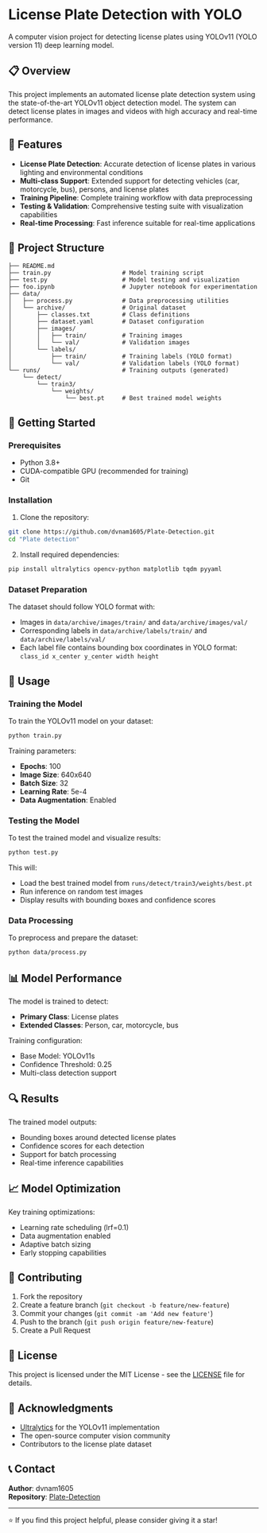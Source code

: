 # License Plate Detection with YOLO

A computer vision project for detecting license plates using YOLOv11 (YOLO version 11) deep learning model.

## 📋 Overview

This project implements an automated license plate detection system using the state-of-the-art YOLOv11 object detection model. The system can detect license plates in images and videos with high accuracy and real-time performance.

## 🔧 Features

- **License Plate Detection**: Accurate detection of license plates in various lighting and environmental conditions
- **Multi-class Support**: Extended support for detecting vehicles (car, motorcycle, bus), persons, and license plates
- **Training Pipeline**: Complete training workflow with data preprocessing
- **Testing & Validation**: Comprehensive testing suite with visualization capabilities
- **Real-time Processing**: Fast inference suitable for real-time applications

## 📁 Project Structure

```
├── README.md
├── train.py                    # Model training script
├── test.py                     # Model testing and visualization
├── foo.ipynb                   # Jupyter notebook for experimentation
├── data/
│   ├── process.py              # Data preprocessing utilities
│   └── archive/                # Original dataset
│       ├── classes.txt         # Class definitions
│       ├── dataset.yaml        # Dataset configuration
│       ├── images/
│       │   ├── train/          # Training images
│       │   └── val/            # Validation images
│       └── labels/
│           ├── train/          # Training labels (YOLO format)
│           └── val/            # Validation labels (YOLO format)
└── runs/                       # Training outputs (generated)
    └── detect/
        └── train3/
            └── weights/
                └── best.pt     # Best trained model weights
```

## 🚀 Getting Started

### Prerequisites

- Python 3.8+
- CUDA-compatible GPU (recommended for training)
- Git

### Installation

1. Clone the repository:
```bash
git clone https://github.com/dvnam1605/Plate-Detection.git
cd "Plate detection"
```

2. Install required dependencies:
```bash
pip install ultralytics opencv-python matplotlib tqdm pyyaml
```

### Dataset Preparation

The dataset should follow YOLO format with:
- Images in `data/archive/images/train/` and `data/archive/images/val/`
- Corresponding labels in `data/archive/labels/train/` and `data/archive/labels/val/`
- Each label file contains bounding box coordinates in YOLO format: `class_id x_center y_center width height`

## 🎯 Usage

### Training the Model

To train the YOLOv11 model on your dataset:

```bash
python train.py
```

Training parameters:
- **Epochs**: 100
- **Image Size**: 640x640
- **Batch Size**: 32
- **Learning Rate**: 5e-4
- **Data Augmentation**: Enabled

### Testing the Model

To test the trained model and visualize results:

```bash
python test.py
```

This will:
- Load the best trained model from `runs/detect/train3/weights/best.pt`
- Run inference on random test images
- Display results with bounding boxes and confidence scores

### Data Processing

To preprocess and prepare the dataset:

```bash
python data/process.py
```

## 📊 Model Performance

The model is trained to detect:
- **Primary Class**: License plates
- **Extended Classes**: Person, car, motorcycle, bus

Training configuration:
- Base Model: YOLOv11s
- Confidence Threshold: 0.25
- Multi-class detection support

## 🔍 Results

The trained model outputs:
- Bounding boxes around detected license plates
- Confidence scores for each detection
- Support for batch processing
- Real-time inference capabilities

## 📈 Model Optimization

Key training optimizations:
- Learning rate scheduling (lrf=0.1)
- Data augmentation enabled
- Adaptive batch sizing
- Early stopping capabilities

## 🤝 Contributing

1. Fork the repository
2. Create a feature branch (`git checkout -b feature/new-feature`)
3. Commit your changes (`git commit -am 'Add new feature'`)
4. Push to the branch (`git push origin feature/new-feature`)
5. Create a Pull Request

## 📄 License

This project is licensed under the MIT License - see the [LICENSE](LICENSE) file for details.

## 🙏 Acknowledgments

- [Ultralytics](https://github.com/ultralytics/ultralytics) for the YOLOv11 implementation
- The open-source computer vision community
- Contributors to the license plate dataset

## 📞 Contact

**Author**: dvnam1605  
**Repository**: [Plate-Detection](https://github.com/dvnam1605/Plate-Detection)

---

⭐ If you find this project helpful, please consider giving it a star!
